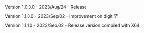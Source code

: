 Version 1.0.0.0 - 2023/Aug/24 - Release

Version 1.1.0.0 - 2023/Sep/02 - Improvement on digit '7'

Version 1.1.1.0 - 2023/Sep/02 - Release version compiled with X64


